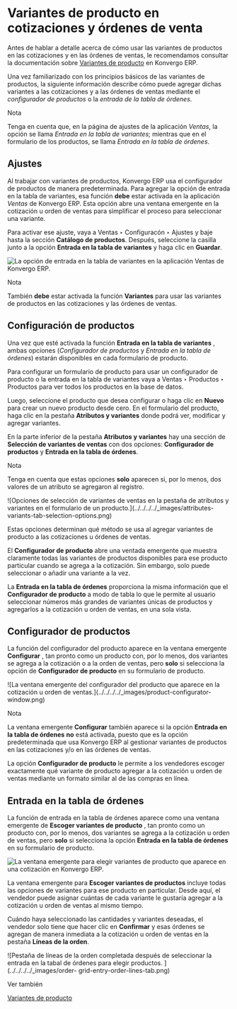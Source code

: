 # Variantes de producto en cotizaciones y órdenes de venta

Antes de hablar a detalle acerca de cómo usar las variantes de productos en
las cotizaciones y en las órdenes de ventas, le recomendamos consultar la
documentación sobre [Variantes de
producto](../products_prices/products/variants) en Konvergo ERP.

Una vez familiarizado con los principios básicos de las variantes de
productos, la siguiente información describe cómo puede agregar dichas
variantes a las cotizaciones y a las órdenes de ventas mediante el
_configurador de productos_ o la _entrada de la tabla de órdenes_.

<div class="alert alert-primary">
<p class="alert-title">
Nota</p><p>Tenga en cuenta que, en la página de ajustes de la aplicación <em>Ventas</em>, la opción se llama <em>Entrada en la tabla de variantes</em>; mientras que en el formulario de los productos, se llama <em>Entrada en la tabla de órdenes</em>.</p>
</div>

## Ajustes

Al trabajar con variantes de productos, Konvergo ERP usa el configurador de productos
de manera predeterminada. Para agregar la opción de entrada en la tabla de
variantes, esa función **debe** estar activada en la aplicación _Ventas_ de
Konvergo ERP. Esta opción abre una ventana emergente en la cotización u orden de
ventas para simplificar el proceso para seleccionar una variante.

Para activar ese ajuste, vaya a Ventas ‣ Configuracón ‣ Ajustes y baje hasta
la sección **Catálogo de productos**. Después, seleccione la casilla junto a
la opción **Entrada en la tabla de variantes** y haga clic en **Guardar**.

![La opción de entrada en la tabla de variantes en la aplicación Ventas de
Konvergo ERP. ](../../../../_images/order-grid-entry-setting.png) <div class="alert alert-primary">
<p class="alert-title">
Nota</p><p>También <b>debe</b> estar activada la función <b>Variantes</b> para usar las variantes de productos en las cotizaciones y las órdenes de ventas.</p>
</div>

## Configuración de productos

Una vez que esté activada la función **Entrada en la tabla de variantes** ,
ambas opciones (_Configurador de productos_ y _Entrada en la tabla de
órdenes_) estarán disponibles en cada formulario de producto.

Para configurar un formulario de producto para usar un configurador de
producto o la entrada en la tabla de variantes vaya a Ventas ‣ Productos ‣
Productos para ver todos los productos en la base de datos.

Luego, seleccione el producto que desea configurar o haga clic en **Nuevo**
para crear un nuevo producto desde cero. En el formulario del producto, haga
clic en la pestaña **Atributos y variantes** donde podrá ver, modificar y
agregar variantes.

En la parte inferior de la pestaña **Atributos y variantes** hay una sección
de **Selección de variantes de ventas** con dos opciones: **Configurador de
productos** y **Entrada en la tabla de órdenes**.

<div class="alert alert-primary">
<p class="alert-title">
Nota</p><p>Tenga en cuenta que estas opciones <b>solo</b> aparecen si, por lo menos, dos valores de un atributo se agregaron al registro.</p>
</div> ![Opciones de selección de variantes de ventas en la
pestaña de atributos y variantes en el formulario de un
producto.](../../../../_images/attributes-variants-tab-selection-options.png)

Estas opciones determinan qué método se usa al agregar variantes de producto a
las cotizaciones u órdenes de ventas.

El **Configurador de producto** abre una ventada emergente que muestra
claramente todas las variantes de productos disponibles para ese producto
particular cuando se agrega a la cotización. Sin embargo, solo puede
seleccionar o añadir una variante a la vez.

La **Entrada en la tabla de órdenes** proporciona la misma información que el
**Configurador de producto** a modo de tabla lo que le permite al usuario
seleccionar números más grandes de variantes únicas de productos y agregarlos
a la cotización u orden de ventas, en una sola vista.

## Configurador de productos

La función del configurador del producto aparece en la ventana emergente
**Configurar** , tan pronto como un producto con, por lo menos, dos variantes
se agrega a la cotización o a la orden de ventas, pero **solo** si selecciona
la opción de **Configurador de producto** en su formulario de producto.

![La ventana emergente del configurador del producto que aparece en la
cotización u orden de ventas.](../../../../_images/product-configurator-
window.png) <div class="alert alert-primary">
<p class="alert-title">
Nota</p><p>La ventana emergente <b>Configurar</b> también aparece si la opción <b>Entrada en la tabla de órdenes</b> <b>no</b> está activada, puesto que es la opción predeterminada que usa Konvergo ERP al gestionar variantes de productos en las cotizaciones y/o en las órdenes de ventas.</p>
</div>

La opción **Configurador de producto** le permite a los vendedores escoger
exactamente qué variante de producto agregar a la cotización u orden de ventas
mediante un formato similar al de las compras en línea.

## Entrada en la tabla de órdenes

La función de entrada en la tabla de órdenes aparece como una ventana
emergente de **Escoger variantes de producto** , tan pronto como un producto
con, por lo menos, dos variantes se agrega a la cotización u orden de ventas,
pero **solo** si selecciona la opción **Entrada en la tabla de órdenes** en su
formulario de producto.

![La ventana emergente para elegir variantes de producto que aparece en una
cotización en Konvergo ERP.](../../../../_images/choose-product-variants-popup.png)

La ventana emergente para **Escoger variantes de productos** incluye todas las
opciones de variantes para ese producto en particular. Desde aquí, el vendedor
puede asignar cuántas de cada variante le gustaría agregar a la cotización u
orden de ventas al mismo tiempo.

Cuándo haya seleccionado las cantidades y variantes deseadas, el vendedor solo
tiene que hacer clic en **Confirmar** y esas órdenes se agregan de manera
inmediata a la cotización u orden de ventas en la pestaña **Líneas de la
orden**.

![Pestaña de líneas de la orden completada después de seleccionar la entrada
en la tabal de órdenes para elegir productos. ](../../../../_images/order-
grid-entry-order-lines-tab.png) <div class="alert alert-secondary">
<p class="alert-title">
Ver también</p><p><a href="../products_prices/products/variants">Variantes de producto</a></p>
</div>

